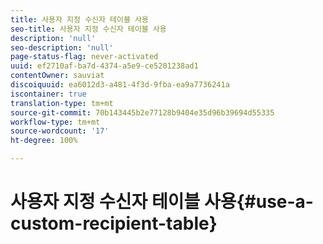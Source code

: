 ```yaml
---
title: 사용자 지정 수신자 테이블 사용
seo-title: 사용자 지정 수신자 테이블 사용
description: 'null'
seo-description: 'null'
page-status-flag: never-activated
uuid: ef2710af-ba7d-4374-a5e9-ce5201238ad1
contentOwner: sauviat
discoiquuid: ea6012d3-a481-4f3d-9fba-ea9a7736241a
iscontainer: true
translation-type: tm+mt
source-git-commit: 70b143445b2e77128b9404e35d96b39694d55335
workflow-type: tm+mt
source-wordcount: '17'
ht-degree: 100%

---
```



# 사용자 지정 수신자 테이블 사용{#use-a-custom-recipient-table}

